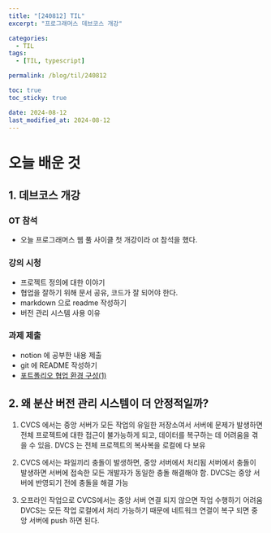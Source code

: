 ```yaml
---
title: "[240812] TIL"
excerpt: "프로그래머스 데브코스 개강"

categories:
  - TIL
tags:
  - [TIL, typescript]

permalink: /blog/til/240812

toc: true
toc_sticky: true

date: 2024-08-12
last_modified_at: 2024-08-12
---
```


# 오늘 배운 것

## 1. 데브코스 개강

### OT 참석

- 오늘 프로그래머스 웹 풀 사이클 첫 개강이라 ot 참석을 했다.

### 강의 시청

- 프로젝트 정의에 대한 이야기
- 협업을 잘하기 위해 문서 공유, 코드가 잘 되어야 한다.
- markdown 으로 readme 작성하기
- 버전 관리 시스템 사용 이유

### 과제 제출

- notion 에 공부한 내용 제출
- git 에 README 작성하기
- [포트폴리오 협업 환경 구성(1)](https://www.notion.so/1-564a781f3401448f8adcbc6eb7e17486)

## 2. 왜 분산 버전 관리 시스템이 더 안정적일까?

1. CVCS 에서는 중앙 서버가 모든 작업의 유일한 저장소여서 서버에 문제가 발생하면 전체 프로젝트에 대한 접근이 불가능하게 되고, 데이터를 복구하는 데 어려움을 겪을 수 있음. DVCS 는 전체 프로젝트의 복사복을 로컬에 다 보유

2. CVCS 에서는 파일끼리 충돌이 발생하면, 중앙 서버에서 처리됨 서버에서 충돌이 발생하면 서버에 접속한 모든 개발자가 동일한 충돌 해결해야 함. DVCS는 중앙 서버에 반영되기 전에 충돌을 해결 가능

3. 오프라인 작업으로 CVCS에서는 중앙 서버 연결 되지 않으면 작업 수행하기 어려움 DVCS는 모든 작업 로컬에서 처리 가능하기 때문에 네트워크 연결이 복구 되면 중앙 서버에 push 하면 된다.

